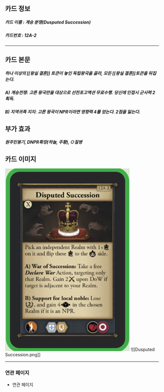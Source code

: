## 카드 정보
##### 카드 이름 : 계승 분쟁(Dusputed Succession)
##### 카드번호 : 12A-2
---
## 카드 본문
##### 하나 이상의 [[왕실 결혼]] 토큰이 놓인 독립왕국을 골라, 모든 [[왕실 결혼]]토큰을 뒤집는다.

##### A) 계승전쟁: 고른 왕국만을 대상으로 선전포고액션 무료수행. 당신에 인접시 군사력 2 획득.

##### B) 지역귀족 지지: 고른 왕국이 NPR이라면 영향력 4를 얻는다. 2점을 잃는다.

## 부가 효과
##### 원주민봉기, DNPR확장(하늘, 주황), ○질병

## 카드 이미지
<img src="\Assets\Dusputed Succession.png"/>
![[Dusputed Succession.png]]

--- 

### 연관 페이지
- 연관 페이지
